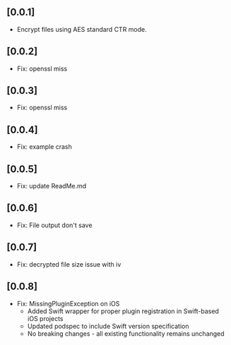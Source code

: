 ## [0.0.1]
- Encrypt files using AES standard CTR mode.

## [0.0.2]
- Fix: openssl miss

## [0.0.3]
- Fix: openssl miss 

## [0.0.4]
- Fix: example crash 

## [0.0.5]
- Fix: update ReadMe.md

## [0.0.6]
- Fix: File output don't save 

## [0.0.7]
- Fix: decrypted file size issue with iv

## [0.0.8]
- Fix: MissingPluginException on iOS
  - Added Swift wrapper for proper plugin registration in Swift-based iOS projects
  - Updated podspec to include Swift version specification
  - No breaking changes - all existing functionality remains unchanged 